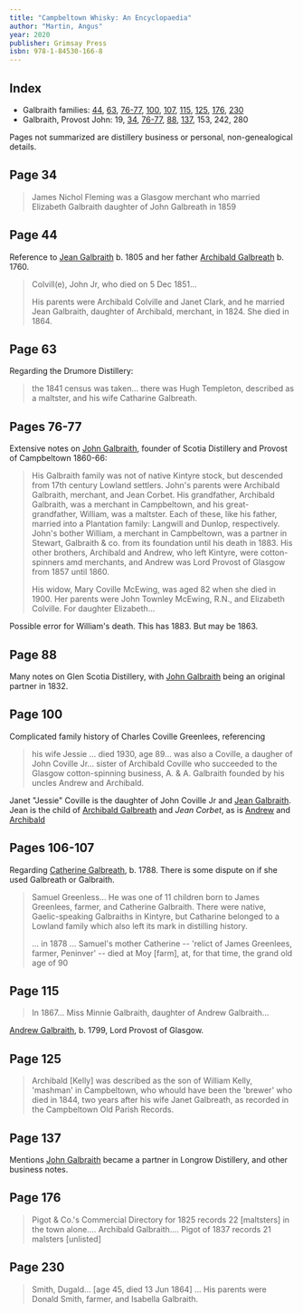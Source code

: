 ```yaml
---
title: "Campbeltown Whisky: An Encyclopaedia"
author: "Martin, Angus"
year: 2020
publisher: Grimsay Press
isbn: 978-1-84530-166-8
---
```


## Index

* Galbraith families: [44](#page-44), [63](#page-63), [76-77](#pages-76-77), [100](#page-100), [107](#pages-106-107), [115](#page-115), [125](#page-125), [176](#page-176), [230](#page-230)
* Galbraith, Provost John: 19, [34](#page-34), [76-77](#pages-76-77), [88](#page-88), [137](#page-137), 153, 242, 280

Pages not summarized are distillery business or  personal, non-genealogical details.

## Page 34

> James Nichol Fleming was a Glasgow merchant who married Elizabeth Galbraith daughter of John Galbreath in 1859


## Page 44

Reference to [Jean Galbraith](/people/galbraith-jean-1805.md) b. 1805 
and her father [Archibald Galbreath](/people/galbreath-archibald-1760.md) b. 1760.

> Colvill(e), John Jr, who died on 5 Dec
> 1851...
>
> His parents were Archibald Colville and Janet Clark, and
> he married Jean Galbraith, daughter of Archibald, merchant,
> in 1824. She died in 1864.

## Page 63

Regarding the Drumore Distillery:

> the 1841 census was taken... there was Hugh Templeton,
> described as a maltster, and his wife Catharine Galbreath.
   
## Pages 76-77

Extensive notes on [John Galbraith](/people/galbraith-john-1809.md), founder of Scotia Distillery and Provost of Campbeltown 1860-66:

> His Galbraith family was not of native Kintyre stock, 
> but descended from 17th century Lowland settlers. John's
> parents were Archibald Galbraith, merchant, and Jean
> Corbet. His grandfather, Archibald Galbraith, was a
> merchant in Campbeltown, and his great-grandfather,
> William, was a maltster. Each of these, like his father,
> married into a Plantation family: Langwill and Dunlop,
> respectively. John's bother William, a merchant in Campbeltown,
> was a partner in Stewart, Galbraith & co. from its foundation
> until his death in 1883. His other brothers, Archibald and Andrew,
> who left Kintyre, were cotton-spinners amd merchants, and
> Andrew was Lord Provost of Glasgow from 1857 until 1860.
>
> His widow, Mary Coville McEwing, was aged 82 when she died
> in 1900. Her parents were John Townley McEwing, R.N., and 
> Elizabeth Colville. For daughter Elizabeth...

Possible error for William's death.  This has 1883.  But may be 1863.

## Page 88

Many notes on Glen Scotia Distillery, with [John Galbraith](/people/galbraith-john-1809.md) being an original partner in 1832.

## Page 100

Complicated family history of Charles Coville Greenlees, referencing

> his wife Jessie ... died 1930, age 89... was also a Coville, a daugher of John Coville Jr... sister of Archibald Coville
> who succeeded to the Glasgow cotton-spinning business, A. & A. Galbraith founded by his uncles 
> Andrew and Archibald.

Janet "Jessie" Coville is the daughter of John Coville Jr and [Jean Galbraith](/people/galbraith-jean-1805.md).  Jean is the child of [Archibald Galbreath](galbreath-archibald-1760.md) and *Jean Corbet*, as is  [Andrew](/people/galbraith-andrew-1799.md) and [Archibald](/people/galbraith-archibald-1807.md)

## Pages 106-107
 
 Regarding [Catherine Galbreath](/people/galbreath-catherine-1788.md), b. 1788.  There is some dispute on if she used Galbreath or Galbraith.
 
> Samuel Greenless...  He was one of 11 children born to
> James Greenlees, farmer, and Catherine Galbraith. There were
> native, Gaelic-speaking Galbraiths in Kintyre, but Catharine
> belonged to a Lowland family which also left its mark in
> distilling history.
>
> ... in 1878 ... Samuel's mother Catherine -- 'relict of 
> James Greenlees, farmer, Peninver' -- died at Moy [farm],
> at, for that time, the grand old age of 90

## Page 115

> In 1867... Miss Minnie Galbraith, daughter of Andrew Galbraith...

[Andrew Galbraith](/people/galbraith-andrew-1799.md), b. 1799, Lord Provost of Glasgow.
   
## Page 125

> Archibald [Kelly] was described as the son of William Kelly,
> 'mashman' in Campbeltown, who whould have been the 'brewer'
> who died in 1844, two years after his wife Janet Galbreath,
> as recorded in the Campbeltown Old Parish Records.
 
## Page 137

Mentions [John Galbraith](/people/galbraith-john-1809.md) became a partner in Longrow Distillery, and other business notes.

## Page 176

> Pigot & Co.'s Commercial Directory for 1825 records 22 [maltsters] in the town alone.... Archibald Galbraith.... 
> Pigot of 1837 records 21 malsters [unlisted]

## Page 230

> Smith, Dugald... [age 45, died 13 Jun 1864] ... His parents
> were Donald Smith, farmer, and Isabella Galbraith.
